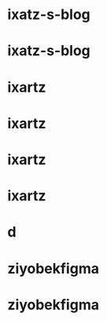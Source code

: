 # ixatz-s-blog
# ixatz-s-blog
# ixartz
# ixartz
# ixartz
# ixartz
# d
# ziyobekfigma
# ziyobekfigma
